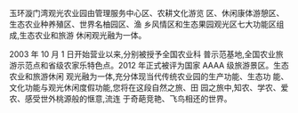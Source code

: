 玉环漩门湾观光农业园由管理服务中心区、农耕文化游览 区、休闲康体游憩区、生态农业种养殖区、世界名柚园区、渔 乡风情区和生态果园观光区七大功能区组成,生态农业和旅游 休闲观光融为一体。

2003 年 10 月 1 日开始营业以来,分别被授予全国农业科 普示范基地,全国农业旅游示范点和省级农家乐特色点。2012 年正式被评为国家 AAAA 级旅游景区。生态农业和旅游休闲 观光融为一体,充分体现当代传统农业园的生产功能、生态功 能、文化功能与观光休闲度假功能,您将在这段自然之旅、田 园之旅中,知农、学农、爱农、感受世外桃源般的惬意,流连 于奇葩竞艳、飞鸟相还的世界。